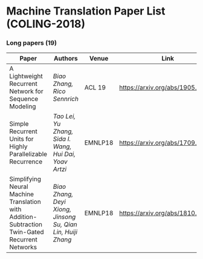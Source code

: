 # Machine Translation Paper List (COLING-2018)

### Long papers (19)

| Paper                                                        | Authors                                                     | Venue   | Link                             |
| ------------------------------------------------------------ | ----------------------------------------------------------- | ------- | -------------------------------- |
| A Lightweight Recurrent Network for Sequence Modeling        | *Biao Zhang, Rico Sennrich*                                 | ACL 19  | https://arxiv.org/abs/1905.13324 |
| Simple Recurrent Units for Highly Parallelizable Recurrence  | *Tao Lei, Yu Zhang, Sida I. Wang, Hui Dai, Yoav Artzi*      | EMNLP18 | https://arxiv.org/abs/1709.02755 |
| Simplifying Neural Machine Translation with Addition-Subtraction Twin-Gated Recurrent Networks | *Biao Zhang, Deyi Xiong, Jinsong Su, Qian Lin, Huiji Zhang* | EMNLP18 | https://arxiv.org/abs/1810.12546 |
